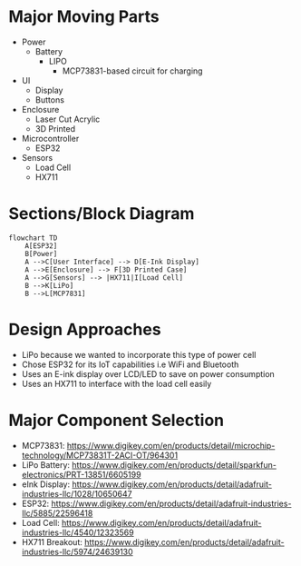 # Major Moving Parts
- Power
    - Battery
        - LIPO
            - MCP73831-based circuit for charging
- UI
    - Display
    - Buttons
- Enclosure
    - Laser Cut Acrylic
    - 3D Printed
- Microcontroller
    - ESP32
- Sensors
    - Load Cell
    - HX711
# Sections/Block Diagram
```mermaid 
flowchart TD
    A[ESP32] 
    B[Power]
    A -->C[User Interface] --> D[E-Ink Display] 
    A -->E[Enclosure] --> F[3D Printed Case]
    A -->G[Sensors] --> |HX711|I[Load Cell] 
    B -->K[LiPo]
    B -->L[MCP7831]
```
# Design Approaches
- LiPo because we wanted to incorporate this type of power cell
- Chose ESP32 for its IoT capabilities i.e WiFi and Bluetooth
- Uses an E-ink display over LCD/LED to save on power consumption
- Uses an HX711 to interface with the load cell easily

# Major Component Selection
- MCP73831: https://www.digikey.com/en/products/detail/microchip-technology/MCP73831T-2ACI-OT/964301
- LiPo Battery: https://www.digikey.com/en/products/detail/sparkfun-electronics/PRT-13851/6605199
- eInk Display: https://www.digikey.com/en/products/detail/adafruit-industries-llc/1028/10650647
- ESP32: https://www.digikey.com/en/products/detail/adafruit-industries-llc/5885/22596418
- Load Cell: https://www.digikey.com/en/products/detail/adafruit-industries-llc/4540/12323569
- HX711 Breakout: https://www.digikey.com/en/products/detail/adafruit-industries-llc/5974/24639130
